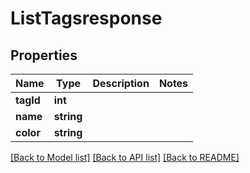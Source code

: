 # ListTagsresponse

## Properties
Name | Type | Description | Notes
------------ | ------------- | ------------- | -------------
**tagId** | **int** |  | 
**name** | **string** |  | 
**color** | **string** |  | 

[[Back to Model list]](../README.md#documentation-for-models) [[Back to API list]](../README.md#documentation-for-api-endpoints) [[Back to README]](../README.md)


